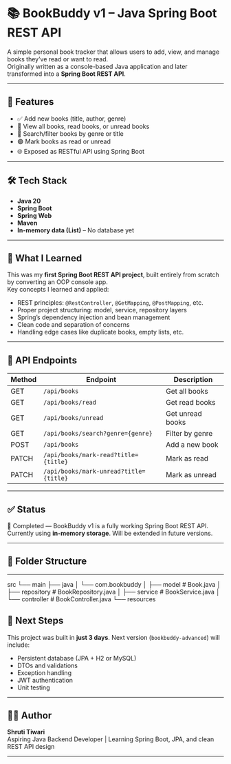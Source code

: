 # 📚 BookBuddy v1 – Java Spring Boot REST API

A simple personal book tracker that allows users to add, view, and manage books they’ve read or want to read.  
Originally written as a console-based Java application and later transformed into a **Spring Boot REST API**.

---

## 🚀 Features

- ✅ Add new books (title, author, genre)
- 📖 View all books, read books, or unread books
- 🔎 Search/filter books by genre or title
- 🟢 Mark books as read or unread
- 🌐 Exposed as RESTful API using Spring Boot

---

## 🛠️ Tech Stack

- **Java 20**
- **Spring Boot**
- **Spring Web**
- **Maven**
- **In-memory data (List)** – No database yet

---

## 🧠 What I Learned

This was my **first Spring Boot REST API project**, built entirely from scratch by converting an OOP console app.  
Key concepts I learned and applied:

- REST principles: `@RestController`, `@GetMapping`, `@PostMapping`, etc.
- Proper project structuring: model, service, repository layers
- Spring’s dependency injection and bean management
- Clean code and separation of concerns
- Handling edge cases like duplicate books, empty lists, etc.

---

## 🔗 API Endpoints

| Method | Endpoint          | Description                      |
|--------|-------------------|----------------------------------|
| GET    | `/api/books`      | Get all books                    |
| GET    | `/api/books/read` | Get read books                   |
| GET    | `/api/books/unread` | Get unread books              |
| GET    | `/api/books/search?genre={genre}` | Filter by genre  |
| POST   | `/api/books`      | Add a new book                   |
| PATCH  | `/api/books/mark-read?title={title}` | Mark as read |
| PATCH  | `/api/books/mark-unread?title={title}` | Mark as unread |

---

## ✅ Status

🎉 Completed — BookBuddy v1 is a fully working Spring Boot REST API.  
Currently using **in-memory storage**. Will be extended in future versions.

---

## 📂 Folder Structure

---
src
└── main
├── java
│ └── com.bookbuddy
│ ├── model # Book.java
│ ├── repository # BookRepository.java
│ ├── service # BookService.java
│ └── controller # BookController.java
└── resources

## 📌 Next Steps

This project was built in **just 3 days**. Next version (`bookbuddy-advanced`) will include:

- Persistent database (JPA + H2 or MySQL)
- DTOs and validations
- Exception handling
- JWT authentication
- Unit testing

---

## 🧑‍💻 Author

**Shruti Tiwari**  
Aspiring Java Backend Developer | Learning Spring Boot, JPA, and clean REST API design

---


